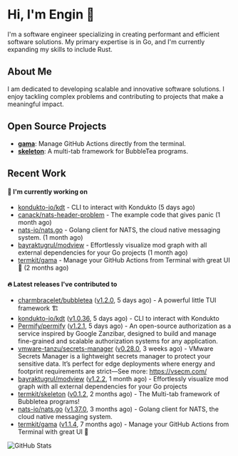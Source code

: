 # Hi, I'm Engin 👋

I'm a software engineer specializing in creating performant and efficient software solutions. My primary expertise is in Go, and I'm currently expanding my skills to include Rust.

## About Me

I am dedicated to developing scalable and innovative software solutions. I enjoy tackling complex problems and contributing to projects that make a meaningful impact.

## Open Source Projects

- [**gama**](https://github.com/termkit/gama): Manage GitHub Actions directly from the terminal.
- [**skeleton**](https://github.com/termkit/skeleton): A multi-tab framework for BubbleTea programs.

## Recent Work

#### 🚧 I'm currently working on

- [kondukto-io/kdt](https://github.com/kondukto-io/kdt) - CLI to interact with Kondukto (5 days ago)
- [canack/nats-header-problem](https://github.com/canack/nats-header-problem) - The example code that gives panic (1 month ago)
- [nats-io/nats.go](https://github.com/nats-io/nats.go) - Golang client for NATS, the cloud native messaging system. (1 month ago)
- [bayraktugrul/modview](https://github.com/bayraktugrul/modview) - Effortlessly visualize mod graph with all external dependencies for your Go projects (1 month ago)
- [termkit/gama](https://github.com/termkit/gama) - Manage your GitHub Actions from Terminal with great UI 🧪 (2 months ago)

#### 🔥 Latest releases I've contributed to

- [charmbracelet/bubbletea](https://github.com/charmbracelet/bubbletea) ([v1.2.0](https://github.com/charmbracelet/bubbletea/releases/tag/v1.2.0), 5 days ago) - A powerful little TUI framework 🏗
- [kondukto-io/kdt](https://github.com/kondukto-io/kdt) ([v1.0.36](https://github.com/kondukto-io/kdt/releases/tag/v1.0.36), 5 days ago) - CLI to interact with Kondukto
- [Permify/permify](https://github.com/Permify/permify) ([v1.2.1](https://github.com/Permify/permify/releases/tag/v1.2.1), 5 days ago) - An open-source authorization as a service inspired by Google Zanzibar, designed to build and manage fine-grained and scalable authorization systems for any application.
- [vmware-tanzu/secrets-manager](https://github.com/vmware-tanzu/secrets-manager) ([v0.28.0](https://github.com/vmware-tanzu/secrets-manager/releases/tag/v0.28.0), 3 weeks ago) - VMware Secrets Manager is a lightweight secrets manager to protect your sensitive data. It’s perfect for edge deployments where energy and footprint requirements are strict—See more: https://vsecm.com/
- [bayraktugrul/modview](https://github.com/bayraktugrul/modview) ([v1.2.2](https://github.com/bayraktugrul/modview/releases/tag/v1.2.2), 1 month ago) - Effortlessly visualize mod graph with all external dependencies for your Go projects
- [termkit/skeleton](https://github.com/termkit/skeleton) ([v0.1.2](https://github.com/termkit/skeleton/releases/tag/v0.1.2), 2 months ago) - The Multi-tab framework of Bubbletea programs!
- [nats-io/nats.go](https://github.com/nats-io/nats.go) ([v1.37.0](https://github.com/nats-io/nats.go/releases/tag/v1.37.0), 3 months ago) - Golang client for NATS, the cloud native messaging system.
- [termkit/gama](https://github.com/termkit/gama) ([v1.1.4](https://github.com/termkit/gama/releases/tag/v1.1.4), 7 months ago) - Manage your GitHub Actions from Terminal with great UI 🧪

![GitHub Stats](http://github-profile-summary-cards.vercel.app/api/cards/profile-details?username=canack&theme=gotham)
